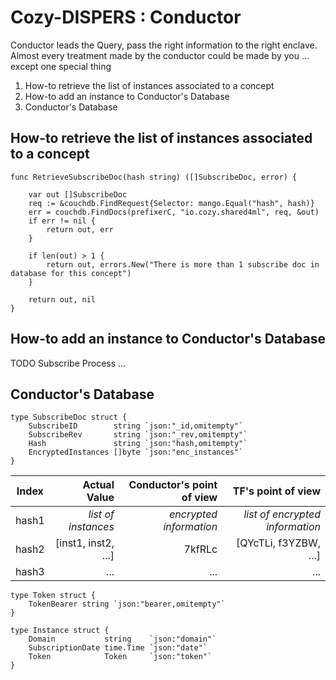 # Cozy-DISPERS : Conductor

Conductor leads the Query, pass the right information to the right enclave. Almost every treatment made by the conductor could be made by you ... except one special thing  

1. How-to retrieve the list of instances associated to a concept
2. How-to add an instance to Conductor's Database
3. Conductor's Database

## How-to retrieve the list of instances associated to a concept

```golang
func RetrieveSubscribeDoc(hash string) ([]SubscribeDoc, error) {

	var out []SubscribeDoc
	req := &couchdb.FindRequest{Selector: mango.Equal("hash", hash)}
	err = couchdb.FindDocs(prefixerC, "io.cozy.shared4ml", req, &out)
	if err != nil {
		return out, err
	}

	if len(out) > 1 {
		return out, errors.New("There is more than 1 subscribe doc in database for this concept")
	}

	return out, nil
}
```

## How-to add an instance to Conductor's Database

TODO Subscribe Process ...

## Conductor's Database

```golang
type SubscribeDoc struct {
	SubscribeID        string `json:"_id,omitempty"`
	SubscribeRev       string `json:"_rev,omitempty"`
	Hash               string `json:"hash,omitempty"`
	EncryptedInstances []byte `json:"enc_instances"`
}
```

| Index  | Actual Value  | Conductor's point of view  | TF's point of view  |
| ------ | ------------------------: | ------------------------: | ------------------------: |
| hash1  | *list of instances* | *encrypted information* | *list of encrypted information* |
| hash2  | [inst1, inst2, ...] | 7kfRLc    | [QYcTLi, f3YZBW, ...] |
| hash3  | ... |   ...     | ... |


```golang
type Token struct {
	TokenBearer string `json:"bearer,omitempty"`
}

type Instance struct {
	Domain           string    `json:"domain"`
	SubscriptionDate time.Time `json:"date"`
	Token            Token     `json:"token"`
}
```
